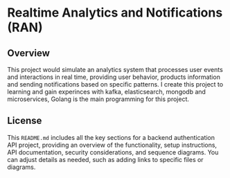 # Realtime Analytics and Notifications (RAN)

## Overview
This project would simulate an analytics system that processes user events and interactions in real time, providing user behavior, products information and sending notifications based on specific patterns.
I create this project to learning and gain experinces with kafka, elasticsearch, mongodb and microservices, Golang is the main programming for this project.

## License
This `README.md` includes all the key sections for a backend authentication API project, providing an overview of the functionality, setup instructions, API documentation, security considerations, and sequence diagrams. You can adjust details as needed, such as adding links to specific files or diagrams.